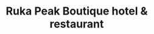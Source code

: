 ---
title: Ruka Peak Boutique hotel & restaurant
ravintola: ye
ruka: ye
slug: https://www.rukapeak.fi/
kuvaus: Welcome to the top of Ruka
update: 2022-02-11-11:50
image01: ../images/Peak_hotelli_21.jpg
---